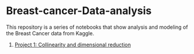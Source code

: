 # Breast-cancer-Data-analysis
This repository is a series of notebooks that show analysis and modeling of the Breast Cancer data from Kaggle.
1. [Project 1: Collinearity and dimensional reduction](https://github.com/saramille/Breast-cancer-Data-analysis/blob/master/breast%20cancer%20data%20analysis%20colinearity%20and%20dimensional%20reduction.ipynb)
